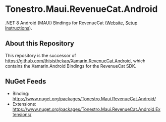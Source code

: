 # Tonestro.Maui.RevenueCat.Android

.NET 8 Android (MAUI) Bindings for RevenueCat ([Website](https://www.revenuecat.com/), [Setup Instructions](+)).

## About this Repository

This repository is the successor of https://github.com/thisisthekap/Xamarin.RevenueCat.Android, which contains the Xamarin.Android Bindings for the RevenueCat SDK.

## NuGet Feeds

* Binding: https://www.nuget.org/packages/Tonestro.Maui.RevenueCat.Android/
* Extensions: https://www.nuget.org/packages/Tonestro.Maui.RevenueCat.Android.Extensions/
